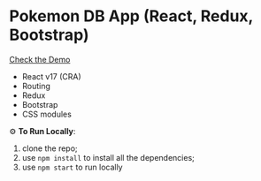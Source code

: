 # Pokemon DB App (React, Redux, Bootstrap)

<a href="https://romanovroma.github.io/pokemon-db/" target="_blank">Check the Demo</a>

- React v17 (CRA)
- Routing
- Redux
- Bootstrap
- CSS modules

⚙️ **To Run Locally**:

1. clone the repo;
2. use `npm install` to install all the dependencies;
3. use `npm start` to run locally
